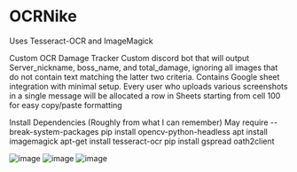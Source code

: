# OCRNike
Uses Tesseract-OCR and ImageMagick

Custom OCR Damage Tracker
Custom discord bot that will output Server_nickname, boss_name, and total_damage, ignoring all images that do not contain text matching the latter two criteria. Contains Google sheet integration with minimal setup. Every user who uploads various screenshots in a single message will be allocated a row in Sheets starting from cell 100 for easy copy/paste formatting

Install Dependencies (Roughly from what I can remember) May require --break-system-packages
pip install opencv-python-headless
apt install imagemagick
apt-get install tesseract-ocr
pip install gspread oath2client

![image](https://github.com/user-attachments/assets/c1f592bd-466e-49ac-b180-fde3d15f6d75)
![image](https://github.com/user-attachments/assets/0fb47405-bed7-4764-97c2-b96a01bc7b91)
![image](https://github.com/user-attachments/assets/03942ad8-b8e7-4926-96a7-f198a85464b7)
